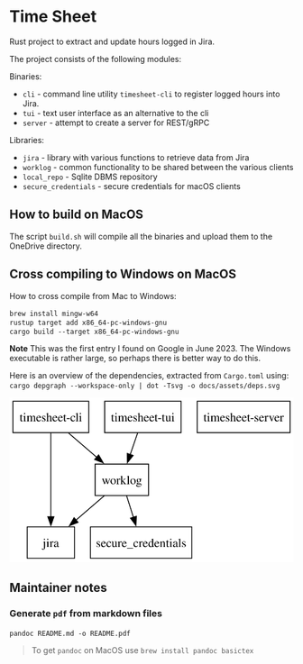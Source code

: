 
# Time Sheet

Rust project to extract and update hours logged in Jira.

The project consists of the following modules:

Binaries:

* `cli` - command line utility `timesheet-cli` to register logged hours into Jira.
* `tui` - text user interface as an alternative to the cli
* `server` - attempt to create a server for REST/gRPC

Libraries:

* `jira` - library with various functions to retrieve data from Jira
* `worklog` - common functionality to be shared between the various clients
* `local_repo` - Sqlite DBMS repository
* `secure_credentials` - secure credentials for macOS clients

## How to build on MacOS

The script `build.sh` will compile all the binaries and upload them
to the OneDrive directory.

## Cross compiling to Windows on MacOS

How to cross compile from Mac to Windows:

```shell
brew install mingw-w64
rustup target add x86_64-pc-windows-gnu
cargo build --target x86_64-pc-windows-gnu
```

**Note** This was the first entry I found on Google in June 2023. The Windows executable
is rather large, so perhaps there is better way to do this.

Here is an overview of the dependencies, extracted from `Cargo.toml` using: `cargo depgraph --workspace-only | dot -Tsvg -o docs/assets/deps.svg`

![Dependency graph](docs/assets/deps.svg)

## Maintainer notes

### Generate `pdf` from markdown files

`pandoc README.md -o README.pdf`

> To get `pandoc` on MacOS use `brew install pandoc basictex`
